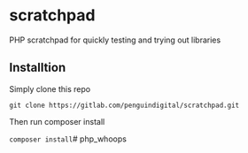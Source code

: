 # scratchpad

PHP scratchpad for quickly testing and trying out libraries 

## Installtion

Simply clone this repo

`git clone https://gitlab.com/penguindigital/scratchpad.git`

Then run composer install

`composer install`# php_whoops
